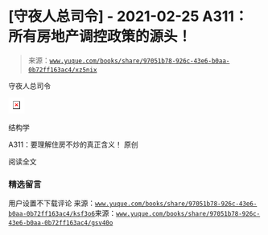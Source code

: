 # [守夜人总司令] - 2021-02-25 A311：所有房地产调控政策的源头！

> 来源：[`www.yuque.com/books/share/97051b78-926c-43e6-b0aa-0b72ff163ac4/xz5nix`](https://www.yuque.com/books/share/97051b78-926c-43e6-b0aa-0b72ff163ac4/xz5nix)



守夜人总司令 

![](img/40d2f5b8de61c7d1b82a17dc199ed319.png)  

结构学 

A311：要理解住房不炒的真正含义！ 原创 

阅读全文 

### 精选留言 

用户设置不下载评论 来源：[`www.yuque.com/books/share/97051b78-926c-43e6-b0aa-0b72ff163ac4/ksf3o6`](https://www.yuque.com/books/share/97051b78-926c-43e6-b0aa-0b72ff163ac4/ksf3o6)来源：[`www.yuque.com/books/share/97051b78-926c-43e6-b0aa-0b72ff163ac4/gsv40o`](https://www.yuque.com/books/share/97051b78-926c-43e6-b0aa-0b72ff163ac4/gsv40o)